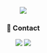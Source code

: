 <!-- header -->
<p align='center'>
<img src="https://capsule-render.vercel.app/api?type=waving&color=03C75A&fontColor=222222&height=200&section=header&text=Developer%20Lottone&fontSize=40"/>
</p>



<h3 align='center'>📧 Contact</h3>
<p align='center'>
<!-- Naver -->
<img src="https://img.shields.io/badge/lottone27@naver.com-03C75A?style=flat-square&logo=naver&logoColor=white"/>
<!-- Tistory -->
<a href="https://lottone.tistory.com/"><img src="https://img.shields.io/badge/Lottone Blog-000000?style=flat-square&logo=tistory&logoColor=white"/></a>
</p>
